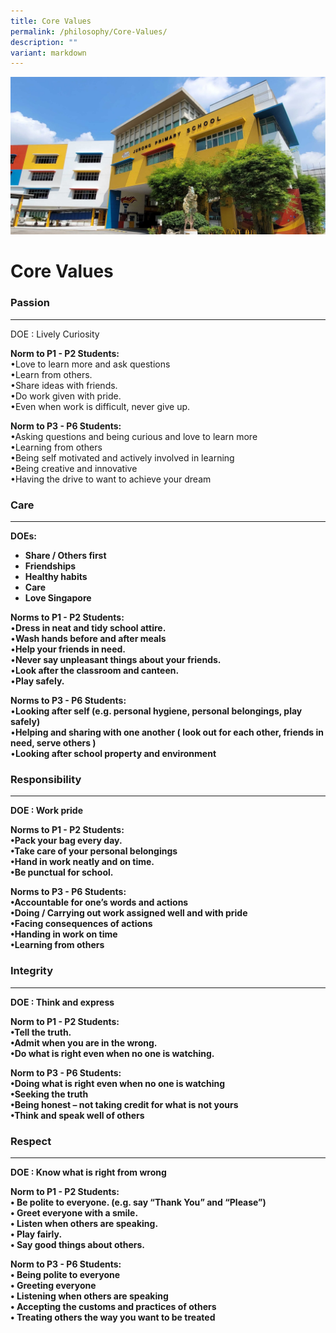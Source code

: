 ```yaml
---
title: Core Values
permalink: /philosophy/Core-Values/
description: ""
variant: markdown
---
```

![](/images/JPS_School_Front_Banner.jpg)

Core Values
===========

### Passion
-------

DOE :&nbsp;Lively Curiosity

<b>Norm to P1 - P2 Students:</b> <br>
•Love to learn more and ask questions <br>
•Learn from others. <br>
•Share ideas with friends. <br>
•Do work given with pride. <br>
•Even when work is difficult, never give up.

<b>Norm to P3 - P6 Students:</b> <br>
•Asking questions and being curious and love to learn more <br>
•Learning from others <br>
•Being self motivated and actively involved in learning <br>
•Being creative and innovative <br>
•Having the drive to want to achieve your dream

### Care
----

<b>DOEs:</b> <br>
*   <b>Share / Others first</b>
*   <b>Friendships</b>
*   <b>Healthy habits</b>
*   <b>Care</b>
*   <b>Love Singapore</b>

<b>Norms to P1 - P2 Students:</b> <br>
•<b>Dress in neat and tidy school attire.</b> <br>
•<b>Wash hands before and after meals</b> <br>
•<b>Help your friends in need.</b> <br>
•<b>Never say unpleasant things about your friends.</b> <br>•<b>Look after the classroom and canteen.</b> <br>
•<b>Play safely.</b> <br>

<b>Norms to P3 - P6 Students:</b> <br>
•<b>Looking after self (e.g. personal hygiene, personal belongings, play safely)</b> <br>
•<b>Helping and sharing with one another ( look out for each other, friends in need, serve others )</b> <br>
•<b>Looking after school property and environment</b> <br>


### Responsibility
--------------

  

<b>DOE :&nbsp;Work pride</b> 

<b>Norms to P1 - P2 Students:</b> <br>
<b>•Pack your bag every day.</b> <br>
<b>•Take care of your personal belongings</b> <br>
<b>•Hand in work neatly and on time.</b> <br>
<b>•Be punctual for school.</b>

<b>Norms to P3 - P6 Students:</b> <br>
<b>•Accountable for one’s words and actions</b> <br>
<b>•Doing / Carrying out work assigned well and with pride</b> <br>
<b>•Facing consequences of actions</b> <br>
<b>•Handing in work on time</b> <br>
<b>•Learning from others</b>


### Integrity
---------

<b>DOE :&nbsp;Think and express</b>

<b>Norm to P1 - P2 Students:</b> <br>
<b>•Tell the truth.</b> <br>
<b>•Admit when you are in the wrong.</b> <br>
<b>•Do what is right even when no one is watching.</b>

<b>Norm to P3 - P6 Students:</b> <br>
<b>•Doing what is right even when no one is watching</b> <br>
<b>•Seeking the truth</b> <br>
<b>•Being honest – not taking credit for what is not yours</b> <br>
<b>•Think and speak well of others</b>


### Respect
-------

<b>DOE :&nbsp;Know what is right from wrong</b>

<b>Norm to P1 - P2 Students:</b> <br>
<b>• Be polite to everyone. (e.g. say “Thank You” and “Please”)</b> <br>
<b>• Greet everyone with a smile.</b> <br>
<b>• Listen when others are speaking.</b> <br>
<b>• Play fairly.</b> <br>
<b>• Say good things about others.</b>

<b>Norm to P3 - P6 Students:</b> <br>
<b>• Being polite to everyone</b> <br>
<b>• Greeting everyone</b> <br>
<b>• Listening when others are speaking</b> <br>
<b>• Accepting the customs and practices of others</b> <br>
<b>• Treating others the way you want to be treated</b> <br>